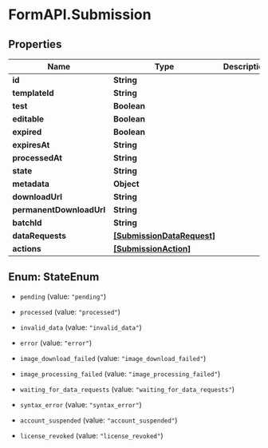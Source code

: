 # FormAPI.Submission

## Properties
Name | Type | Description | Notes
------------ | ------------- | ------------- | -------------
**id** | **String** |  | 
**templateId** | **String** |  | [optional] 
**test** | **Boolean** |  | 
**editable** | **Boolean** |  | [optional] 
**expired** | **Boolean** |  | 
**expiresAt** | **String** |  | [optional] 
**processedAt** | **String** |  | [optional] 
**state** | **String** |  | 
**metadata** | **Object** |  | [optional] 
**downloadUrl** | **String** |  | [optional] 
**permanentDownloadUrl** | **String** |  | [optional] 
**batchId** | **String** |  | [optional] 
**dataRequests** | [**[SubmissionDataRequest]**](SubmissionDataRequest.md) |  | [optional] 
**actions** | [**[SubmissionAction]**](SubmissionAction.md) |  | [optional] 


<a name="StateEnum"></a>
## Enum: StateEnum


* `pending` (value: `"pending"`)

* `processed` (value: `"processed"`)

* `invalid_data` (value: `"invalid_data"`)

* `error` (value: `"error"`)

* `image_download_failed` (value: `"image_download_failed"`)

* `image_processing_failed` (value: `"image_processing_failed"`)

* `waiting_for_data_requests` (value: `"waiting_for_data_requests"`)

* `syntax_error` (value: `"syntax_error"`)

* `account_suspended` (value: `"account_suspended"`)

* `license_revoked` (value: `"license_revoked"`)




